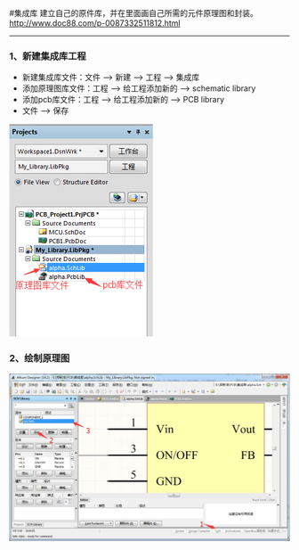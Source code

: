 #集成库
建立自己的原件库，并在里面画自己所需的元件原理图和封装。
http://www.doc88.com/p-0087332511812.html

--------------------------

### 1、新建集成库工程
* 新建集成库文件：文件 --> 新建 --> 工程 --> 集成库
* 添加原理图库文件：工程 --> 给工程添加新的 --> schematic library
* 添加pcb库文件：工程 --> 给工程添加新的 --> PCB library
* 文件 --> 保存

![](/assets/集成库结构.png)

### 2、绘制原理图
![](/assets/集成库绘制原理图.jpg)


